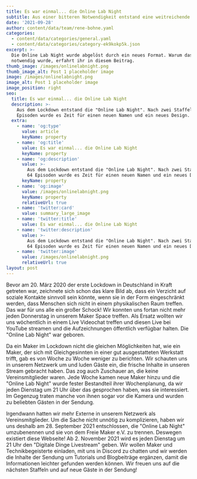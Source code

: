 ```yaml
---
title: Es war einmal... die Online Lab Night
subtitle: Aus einer bitteren Notwendigkeit entstand eine weitreichende Idee
date: '2021-09-28'
author: content/data/team/rene-bohne.yaml
categories:
  - content/data/categories/general.yaml
  - content/data/categories/category-ek9kokp5k.json
excerpt: >-
  Die Online Lab Night wurde abgelöst durch ein neues Format. Warum das
  notwendig wurde, erfahrt ihr in diesem Beitrag.
thumb_image: /images/onlinelabnight.png
thumb_image_alt: Post 1 placeholder image
image: /images/onlinelabnight.png
image_alt: Post 1 placeholder image
image_position: right
seo:
  title: Es war einmal... die Online Lab Night
  description: >-
    Aus dem Lockdown entstand die "Online Lab Night". Nach zwei Staffeln und 64
    Episoden wurde es Zeit für einen neuen Namen und ein neues Design.
  extra:
    - name: 'og:type'
      value: article
      keyName: property
    - name: 'og:title'
      value: Es war einmal... die Online Lab Night
      keyName: property
    - name: 'og:description'
      value: >-
        Aus dem Lockdown entstand die "Online Lab Night". Nach zwei Staffeln und
        64 Episoden wurde es Zeit für einen neuen Namen und ein neues Design.
      keyName: property
    - name: 'og:image'
      value: /images/onlinelabnight.png
      keyName: property
      relativeUrl: true
    - name: 'twitter:card'
      value: summary_large_image
    - name: 'twitter:title'
      value: Es war einmal... die Online Lab Night
    - name: 'twitter:description'
      value: >-
        Aus dem Lockdown entstand die "Online Lab Night". Nach zwei Staffeln und
        64 Episoden wurde es Zeit für einen neuen Namen und ein neues Design.
    - name: 'twitter:image'
      value: /images/onlinelabnight.png
      relativeUrl: true
layout: post
---
```

Bevor am 20. März 2020 der erste Lockdown in Deutschland in Kraft getreten war, zeichnete sich schon das klare Bild ab, dass ein Verzicht auf soziale Kontakte sinnvoll sein könnte, wenn sie in der Form eingeschränkt werden, dass Menschen sich nicht in einem physikalischen Raum treffen. Das war für uns alle ein großer Schock! Wir konnten uns fortan nicht mehr jeden Donnerstag in unserem Maker Space treffen. Als Ersatz wollten wir uns wöchentlich in einem Live Videochat treffen und diesen Live bei YouTube streamen und die Aufzeichnungen öffentlich verfügbar halten. Die "Online Lab Night" war geboren.

Da ein Maker im Lockdown nicht die gleichen Möglichkeiten hat, wie ein Maker, der sich mit Gleichgesinnten in einer gut ausgestatteten Werkstatt trifft, gab es von Woche zu Woche weniger zu berichten. Wir schauten uns in unserem Netzwerk um und luden Gäste ein, die frische Inhalte in unseren Stream gebracht haben. Das zog auch Zuschauer an, die keine Vereinsmitglieder waren. Jede Woche kamen neue Maker hinzu und die "Online Lab Night" wurde fester Bestandteil ihrer Wochenplanung, da wir jeden Dienstag um 21 Uhr über das gesprochen haben, was sie interessiert. Im Gegenzug traten manche von ihnen sogar vor die Kamera und wurden zu beliebten Gästen in der Sendung.

Irgendwann hatten wir mehr Externe in unserem Netzwerk als Vereinsmitglieder. Um die Sache nicht unnötig zu komplizieren, haben wir uns deshalb am 28. September 2021 entschlossen, die "Online Lab Night" umzubenennen und sie von dem Freie Maker e.V. zu trennen. Deswegen existiert diese Webseite! Ab 2. November 2021 wird es jeden Dienstag um 21 Uhr den "Digitale Dinge Livestream" geben. Wir wollen Maker und Technikbegeisterte einladen, mit uns in Discord zu chatten und wir werden die Inhalte der Sendung um Tutorials und Blogbeiträge ergänzen, damit die Informationen leichter gefunden werden können. Wir freuen uns auf die nächsten Staffeln und auf neue Gäste in der Sendung!
